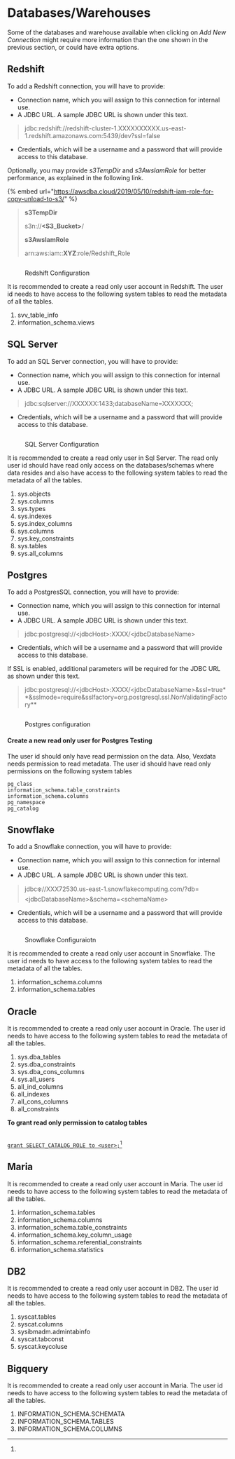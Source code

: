 # Databases/Warehouses

Some of the databases and warehouse available when clicking on _Add New Connection_ might require more information than the one shown in the previous section, or could have extra options.

## Redshift

To add a Redshift connection, you will have to provide:

* Connection name, which you will assign to this connection for internal use.
* A JDBC URL. A sample JDBC URL is shown under this text.

> jdbc:redshift://redshift-cluster-1.XXXXXXXXXX.us-east-1.redshift.amazonaws.com:5439/dev?ssl=false

* Credentials, which will be a username and a password that will provide access to this database.

Optionally, you may provide _s3TempDir_ and _s3AwsIamRole_ for better performance, as explained in the following link.

{% embed url="https://awsdba.cloud/2019/05/10/redshift-iam-role-for-copy-unload-to-s3/" %}

> **s3TempDir**
>
> s3n://**\<S3\_Bucket>**/
>
> **s3AwsIamRole**
>
> arn:aws:iam::**XYZ**:role/Redshift\_Role

<figure><img src="../../../.gitbook/assets/image (72).png" alt=""><figcaption><p>Redshift Configuration</p></figcaption></figure>

It is recommended to create a read only user account in Redshift. The user id needs to have access to the following system tables to read the metadata of all the tables.

1. svv\_table\_info
2. information\_schema.views

## SQL Server

To add an SQL Server connection, you will have to provide:

* Connection name, which you will assign to this connection for internal use.
* A JDBC URL. A sample JDBC URL is shown under this text.

> jdbc:sqlserver://XXXXXX:1433;databaseName=XXXXXXX;

* Credentials, which will be a username and a password that will provide access to this database.

<figure><img src="../../../.gitbook/assets/Screenshot 2024-12-16 135351.png" alt=""><figcaption><p>SQL Server Configuration</p></figcaption></figure>

It is recommended to create a read only user in Sql Server. The read only user id should have read only access on the databases/schemas where data resides and also have access to the following system tables to read the metadata of all the tables.

1. sys.objects
2. sys.columns
3. sys.types
4. sys.indexes
5. sys.index\_columns
6. sys.columns
7. sys.key\_constraints
8. sys.tables
9. sys.all\_columns

## Postgres

To add a PostgresSQL connection, you will have to provide:

* Connection name, which you will assign to this connection for internal use.
* A JDBC URL. A sample JDBC URL is shown under this text.

> jdbc:postgresql://\<jdbcHost>:XXXX/\<jdbcDatabaseName>

* Credentials, which will be a username and a password that will provide access to this database.

If SSL is enabled, additional parameters will be required for the JDBC URL as shown under this text.

> jdbc:postgresql://\<jdbcHost>:XXXX/\<jdbcDatabaseName>\&ssl=true\*\*\&sslmode=require\&sslfactory=org.postgresql.ssl.NonValidatingFactory\*\*

<figure><img src="../../../.gitbook/assets/image (16).png" alt=""><figcaption><p>Postgres configuration</p></figcaption></figure>

#### Create a new read only user for Postgres Testing

The user id should only have read permission on the data. Also, Vexdata needs permission to read metadata. The user id should have read only permissions on the following system tables

```
pg_class
information_schema.table_constraints
information_schema.columns
pg_namespace
pg_catalog
```

## Snowflake

To add a Snowflake connection, you will have to provide:

* Connection name, which you will assign to this connection for internal use.
* A JDBC URL. A sample JDBC URL is shown under this text.

> jdbc:snowflake://XXX72530.us-east-1.snowflakecomputing.com/?db=\<jdbcDatabaseName>\&schema=\<schemaName>

* Credentials, which will be a username and a password that will provide access to this database.

<figure><img src="../../../.gitbook/assets/image (28).png" alt=""><figcaption><p>Snowflake Configuraiotn</p></figcaption></figure>

It is recommended to create a read only user account in Snowflake. The user id needs to have access to the following system tables to read the metadata of all the tables.

1. information\_schema.columns
2. information\_schema.tables

## Oracle <a href="#snowflake" id="snowflake"></a>

It is recommended to create a read only user account in Oracle. The user id needs to have access to the following system tables to read the metadata of all the tables.

1. sys.dba\_tables
2. sys.dba\_constraints
3. sys.dba\_cons\_columns
4. sys.all\_users
5. all\_ind\_columns
6. all\_indexes
7. all\_cons\_columns
8. all\_constraints



**To grant read only permission to catalog tables**

\
[`grant SELECT_CATALOG_ROLE to <user>;`](#user-content-fn-1)[^1]



## **Maria**​

It is recommended to create a read only user account in Maria. The user id needs to have access to the following system tables to read the metadata of all the tables.

1. information\_schema.tables
2. information\_schema.columns
3. information\_schema.table\_constraints
4. information\_schema.key\_column\_usage
5. information\_schema.referential\_constraints
6. information\_schema.statistics

## DB2

It is recommended to create a read only user account in DB2. The user id needs to have access to the following system tables to read the metadata of all the tables.

1. syscat.tables
2. syscat.columns
3. sysibmadm.admintabinfo
4. syscat.tabconst
5. syscat.keycoluse

## Bigquery

It is recommended to create a read only user account in Maria. The user id needs to have access to the following system tables to read the metadata of all the tables.

1. INFORMATION\_SCHEMA.SCHEMATA
2. INFORMATION\_SCHEMA.TABLES
3. INFORMATION\_SCHEMA.COLUMNS

[^1]: 
